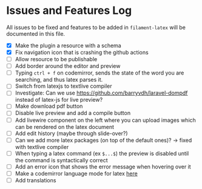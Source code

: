 # Issues and Features Log

All issues to be fixed and features to be added in `filament-latex` will be documented in this file.

-[x] Make the plugin a resource with a schema
-[x] Fix navigation icon that is crashing the github actions
-[ ] Allow resource to be publishable
-[ ] Add border around the editor and preview
-[ ] Typing `ctrl + f` on codemirror, sends the state of the word you are searching, and thus latex parses it.
-[ ] Switch from latexjs to textlive compiler
-[ ] Investigate: Can we use https://github.com/barryvdh/laravel-dompdf instead of latex-js for live preview?
-[ ] Make download pdf button
-[ ] Disable live preview and add a compile button
-[ ] Add livewire component on the left where you can upload images which can be rendered on the latex document
-[ ] Add edit history (maybe through slide-over?)
-[ ] Can we add more latex packages (on top of the default ones)? -> fixed with textlive compiler
-[ ] When typing a latex command (ex `$...$`) the preview is disabled until the command is syntactically correct
-[ ] Add an error icon that shows the error message when hovering over it
-[ ] Make a codemirror language mode for latex [here](https://codemirror.net/examples/lang-package/)
-[ ] Add translations
